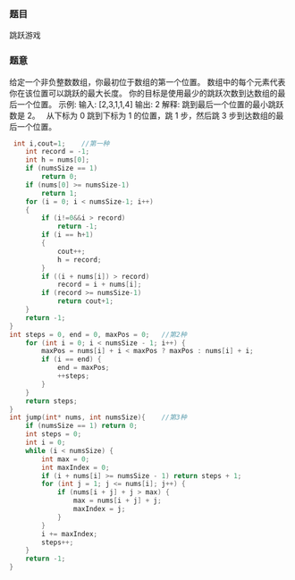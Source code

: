 ### 题目
跳跃游戏
### 题意
给定一个非负整数数组，你最初位于数组的第一个位置。
数组中的每个元素代表你在该位置可以跳跃的最大长度。
你的目标是使用最少的跳跃次数到达数组的最后一个位置。
示例:
输入: [2,3,1,1,4]
输出: 2
解释: 跳到最后一个位置的最小跳跃数是 2。
     从下标为 0 跳到下标为 1 的位置，跳 1 步，然后跳 3 步到达数组的最后一个位置。
~~~ c
 int i,cout=1;    //第一种
	int record = -1;
	int h = nums[0];
	if (numsSize == 1)
		return 0;
    if (nums[0] >= numsSize-1)
		return 1;
	for (i = 0; i < numsSize-1; i++)
	{
		if (i!=0&&i > record)
			return -1;
		if (i == h+1)
		{
			cout++;
			h = record;
		}
		if ((i + nums[i]) > record)
			record = i + nums[i];
		if (record >= numsSize-1)
			return cout+1;
	}
	return -1;
}
int steps = 0, end = 0, maxPos = 0;   //第2种
    for (int i = 0; i < numsSize - 1; i++) {
        maxPos = nums[i] + i < maxPos ? maxPos : nums[i] + i;
        if (i == end) {
            end = maxPos;
            ++steps;
        }
    }
    return steps;
}
int jump(int* nums, int numsSize){    //第3种
    if (numsSize == 1) return 0;
    int steps = 0;
    int i = 0;
    while (i < numsSize) {
        int max = 0;
        int maxIndex = 0;
        if (i + nums[i] >= numsSize - 1) return steps + 1;
        for (int j = 1; j <= nums[i]; j++) {
            if (nums[i + j] + j > max) {
                max = nums[i + j] + j;
                maxIndex = j;
            }
        }
        i += maxIndex;
        steps++;
    }
    return -1;
}
~~~
